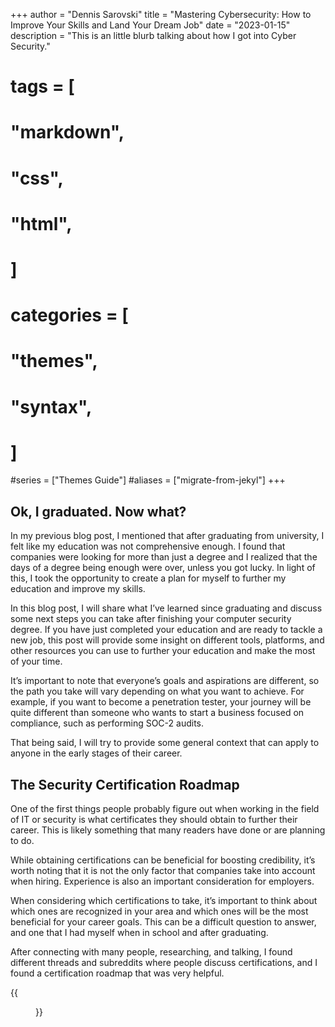 +++
author = "Dennis Sarovski"
title = "Mastering Cybersecurity: How to Improve Your Skills and Land Your Dream Job"
date = "2023-01-15"
description = "This is an little blurb talking about how I got into Cyber Security."
# tags = [
#     "markdown",
#     "css",
#     "html",
# ]
# categories = [
#     "themes",
#     "syntax",
# ]
#series = ["Themes Guide"]
#aliases = ["migrate-from-jekyl"]
+++

## Ok, I graduated. Now what?
In my previous blog post, I mentioned that after graduating from university, I felt like my education was not comprehensive enough. I found that companies were looking for more than just a degree and I realized that the days of a degree being enough were over, unless you got lucky. In light of this, I took the opportunity to create a plan for myself to further my education and improve my skills.

In this blog post, I will share what I’ve learned since graduating and discuss some next steps you can take after finishing your computer security degree. If you have just completed your education and are ready to tackle a new job, this post will provide some insight on different tools, platforms, and other resources you can use to further your education and make the most of your time.

It’s important to note that everyone’s goals and aspirations are different, so the path you take will vary depending on what you want to achieve. For example, if you want to become a penetration tester, your journey will be quite different than someone who wants to start a business focused on compliance, such as performing SOC-2 audits.

That being said, I will try to provide some general context that can apply to anyone in the early stages of their career.

## The Security Certification Roadmap
One of the first things people probably figure out when working in the field of IT or security is what certificates they should obtain to further their career. This is likely something that many readers have done or are planning to do.

While obtaining certifications can be beneficial for boosting credibility, it’s worth noting that it is not the only factor that companies take into account when hiring. Experience is also an important consideration for employers.

When considering which certifications to take, it’s important to think about which ones are recognized in your area and which ones will be the most beneficial for your career goals. This can be a difficult question to answer, and one that I had myself when in school and after graduating.

After connecting with many people, researching, and talking, I found different threads and subreddits where people discuss certifications, and I found a certification roadmap that was very helpful.


{{<figure src="https://pauljerimy.com/wp-content/uploads/2020/10/Security-Certification-Progression-Chart-v7.0-920x400.png" link="https://pauljerimy.com/security-certification-roadmap/" caption="An interactive Security Certification Roadmap to research and plan your continuing education." title="Security Certification Roadmap">}}

    
